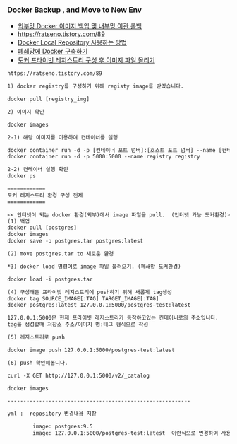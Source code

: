 ### Docker Backup , and Move to New Env

* [외부망 Docker 이미지 백업 및 내부망 이관 롤백](https://waspro.tistory.com/514)
* https://ratseno.tistory.com/89
* [Docker Local Repository 사용하는 방법](https://snowdeer.github.io/docker/2018/01/24/docker-use-local-repository/)
* [폐쇄망에 Docker 구축하기](https://waspro.tistory.com/465?category=831750%EF%BB%BF)
* [도커 프라이빗 레지스트리 구성 후 이미지 파일 올리기](https://ratseno.tistory.com/89)

  
```txt
https://ratseno.tistory.com/89

1) docker registry를 구성하기 위해 registy image를 받겠습니다.

docker pull [registry_img]

2) 이미지 확인

docker images

2-1) 해당 이미지를 이용하여 컨테이너를 실행

docker container run -d -p [컨테이너 포트 넘버]:[호스트 포트 넘버] --name [컨테이너명] registry
docker container run -d -p 5000:5000 --name registry registry

2-2) 컨테이너 실행 확인
docker ps

============
도커 레지스트리 환경 구성 전제
============

<< 인터넷이 되는 docker 환경(외부)에서 image 파일을 pull.  (인터넷 가능 도커환경)>>
(1) 백업
docker pull [postgres]
docker images
docker save -o postgres.tar postgres:latest

(2) move postgres.tar to 새로운 환경

*3) docker load 명령어로 image 파일 불러오기. (폐쇄망 도커환경)

docker load -i postgres.tar

(4) 구성해둔 프라이빗 레지스트리에 push하기 위해 새롭게 tag생성
docker tag SOURCE_IMAGE[:TAG] TARGET_IMAGE[:TAG]
docker postgres:latest 127.0.0.1:5000/postgres-test:latest

127.0.0.1:5000은 현재 프라이빗 레지스트리가 동작하고있는 컨테이너로의 주소입니다.
tag를 생성할때 저장소 주소/이미지 명:태그 형식으로 작성

(5) 레지스트리로 push

docker image push 127.0.0.1:5000/postgres-test:latest

(6) push 확인해봅니다.  

curl -X GET http://127.0.0.1:5000/v2/_catalog

docker images

----------------------------------------------------------

yml :  repository 변경내용 저장

        image: postgres:9.5 
        image: 127.0.0.1:5000/postgres-test:latest  이런식으로 변경하여 사용할수 있습니다.
```        
